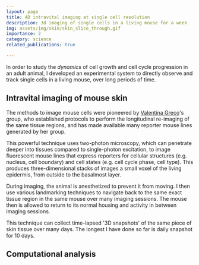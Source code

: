 ```yaml
---
layout: page
title: 4D intravital imaging at single cell resolution
description: 3d imaging of single cells in a living mouse for a week
img: assets/img/skin/skin_slice_through.gif
importance: 2
category: science
related_publications: true

---
```


In order to study the _dynamics_ of cell growth and cell cycle progression in an adult animal,
I developed an experimental system to directly observe and track single cells in a living mouse,
over long periods of time.


## Intravital imaging of mouse skin

The methods to image mouse cells were pioneered by [Valentina Greco](https://www.grecolab.org/lab-members)'s group,
who established protocols to perform the longitudinal re-imaging of the same tissue regions,
and has made available many reporter mouse lines generated by her group.

This powerful technique uses two-photon microscopy, which can penetrate deeper
into tissues compared to single-photon excitation, to image fluorescent mouse lines that express
reporters for cellular structures (e.g. nucleus, cell boundary) and cell states (e.g.
  cell cycle phase, cell type). This produces three-dimensional stacks of images
  a small voxel of the living epidermis, from outside to the basalmost layer.

During imaging, the animal is anesthetized to prevent it from moving. I then use various
landmarking techniques to navigate back to the same exact tissue region in the same mouse
over many imaging sessions. The mouse then is allowed to return to its normal housing
and activity in between imaging sessions.

This technique can collect time-lapsed '3D snapshots' of the same piece of skin tissue
over many days. The longest I have done so far is daily snapshot for 10 days.

## Computational analysis
